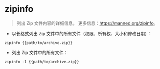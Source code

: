 # zipinfo

> 列出 Zip 文件内容的详细信息。
> 更多信息：<https://manned.org/zipinfo>。

- 以长格式列出 Zip 文件中的所有文件（权限、所有权、大小和修改日期）：

`zipinfo {{path/to/archive.zip}}`

- 列出 Zip 文件中的所有文件：

`zipinfo -1 {{path/to/archive.zip}}`